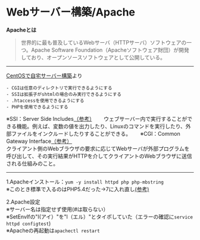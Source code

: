 # Webサーバー構築/Apache
**Apacheとは**  
> 世界的に最も普及しているWebサーバ（HTTPサーバ）ソフトウェアの一つ。Apache Software Foundation（Apacheソフトウェア財団）が開発しており、オープンソースソフトウェアとして公開している。

***

[CentOSで自宅サーバー構築](https://centossrv.com/apache.shtml)より  
``` 
- CGIは任意のディレクトリで実行できるようにする  
- SSIは拡張子がshtmlの場合のみ実行できるようにする  
- .htaccessを使用できるようにする  
- PHPを使用できるようにする  
```
※SSI：Server Side Includes[（参考）](https://designsupply-web.com/media/knowledgeside/3370/)　　
ウェブサーバー内で実行することができる機能。例えば、変数の値を出力したり、Linuxのコマンドを実行したり、外部ファイルをインクルードしたりすることができる。　　
※CGI：Common Gateway Interface[（参考）](infraexpert.com/study/tcpip16.5.html)  
クライアント側のWebブラウザの要求に応じてWebサーバが外部プログラムを呼び出して、その実行結果がHTTPを介してクライアントのWebブラウザに送信される仕組みのこと。  
  
***

1.Apacheインストール：`yum -y install httpd php php-mbstring`  
※このとき標準で入るのはPHP5.4だった→7に入れ直し[(参考)](https://www.rem-system.com/centos-httpd-php73/)  
  
2.Apache設定  
※サーバー名は指定せず使用(#は取らない）  
※SetEnvIfの"I(アイ）"を"l（エル）"とタイポしていた（エラーの確認に`service httpd configtest`)   
※Apacheの再起動は`apachectl restart`  
